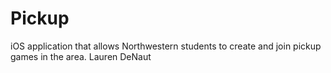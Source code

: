 # Pickup
iOS application that allows Northwestern students to create and join pickup games in the area.
Lauren DeNaut